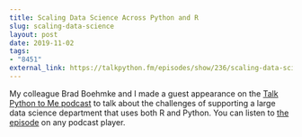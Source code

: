 ```yaml
---
title: Scaling Data Science Across Python and R
slug: scaling-data-science
layout: post
date: 2019-11-02
tags:
- "8451"
external_link: https://talkpython.fm/episodes/show/236/scaling-data-science-across-python-and-r
---
```


My colleague Brad Boehmke and I made a guest appearance on the [Talk Python to Me podcast](https://talkpython.fm/home) to talk about the challenges of supporting a large data science department that uses both R and Python.
You can listen to [the episode](https://talkpython.fm/episodes/show/236/scaling-data-science-across-python-and-r) on any podcast player.
